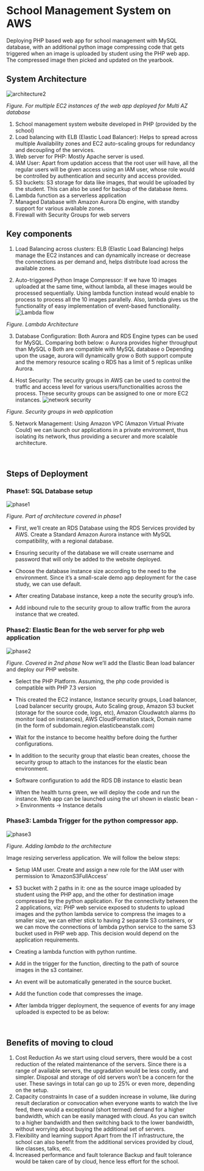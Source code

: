 # School Management System on AWS
Deploying PHP based web app for school management with MySQL database, with an additional python image compressing code that gets triggered when an image is uploaded by student using the PHP web app. The compressed image then picked and updated on the yearbook.

## System Architecture
![architecture2](https://user-images.githubusercontent.com/55213734/81355770-7e36b080-909d-11ea-9ad8-635374e16754.png)

*Figure. For multiple EC2 instances of the web app deployed for Multi AZ database*

1.	School management system website developed in PHP (provided by the school)
1.	Load balancing with ELB (Elastic Load Balancer): Helps to spread across multiple Availability zones and EC2 auto-scaling groups for redundancy and decoupling of the services.
1.	Web server for PHP: Mostly Apache server is used.
1.	IAM User: Apart from updation access that the root user will have, all the regular users will be given access using an IAM user, whose role would be controlled by authentication and security and access provided.
1.	S3 buckets: S3 storage for data like images, that would be uploaded by the student. This can also be used for backup of the database items.
1.	Lambda function as a serverless application
1.	Managed Database with Amazon Aurora Db engine, with standby support for various available zones.
1.	Firewall with Security Groups for web servers

## Key components
1.	Load Balancing across clusters:
ELB (Elastic Load Balancing) helps manage the EC2 instances and can dynamically increase or decrease the connections as per demand and, helps distribute load across the available zones.

2.	Auto-triggered Python Image Compressor:
If we have 10 images uploaded at the same time, without lambda, all these images would be processed sequentially. Using lambda function instead would enable to process to process all the 10 images parallelly. Also, lambda gives us the functionality of easy implementation of event-based functionality. 
![Lambda flow](https://user-images.githubusercontent.com/55213734/81355979-0c129b80-909e-11ea-83d1-d96c2df66836.png)

  *Figure. Lambda Architecture*

3.	Database Configuration: 
Both Aurora and RDS Engine types can be used for MySQL. Comparing both below: 
o	Aurora provides higher throughput than MySQL
o	Both are compatible with MySQL database
o	Depending upon the usage, aurora will dynamically grow
o	Both support compute and the memory resource scaling
o	RDS has a limit of 5 replicas unlike Aurora. 


4.	Host Security:
The security groups in AWS can be used to control the traffic and access level for various users/functionalities across the process. These security groups can be assigned to one or more EC2 instances.
![network security](https://user-images.githubusercontent.com/55213734/81356009-251b4c80-909e-11ea-8588-156633f68dff.png)

*Figure. Security groups in web application*

5.	Network Management: 
Using Amazon VPC (Amazon Virtual Private Could) we can launch our applications in a private environment, thus isolating its network, thus providing a securer and more scalable architecture.

 
## Steps of Deployment
### Phase1: SQL Database setup
 ![phase1](https://user-images.githubusercontent.com/55213734/81356575-7ed04680-909f-11ea-8c2a-6ec7c25adb60.png)

*Figure. Part of architecture covered in phase1*

-	First, we’ll create an RDS Database using the RDS Services provided by AWS. Create a Standard Amazon Aurora instance with MySQL compatibility, with a regional database.
 
-	Ensuring security of the database we will create username and password that will only be added to the website deployed.
 
-	Choose the database instance size according to the need to the environment. Since it’s a small-scale demo app deployment for the case study, we can use default.

-	After creating Database instance, keep a note the security group’s info.
 
-	Add inbound rule to the security group to allow traffic from the aurora instance that we created.
 
### Phase2: Elastic Bean for the web server for php web application
 ![phase2](https://user-images.githubusercontent.com/55213734/81356615-9c9dab80-909f-11ea-8035-87a1e4c3f34e.PNG)

*Figure. Covered in 2nd phase*
Now we’ll add the Elastic Bean load balancer and deploy our PHP website.
-	Select the PHP Platform. Assuming, the php code provided is compatible with PHP 7.3 version
  
-	This created the EC2 instance, Instance security groups, Load balancer, Load balancer security groups, Auto Scaling group, Amazon S3 bucket (storage for the source code, logs, etc), Amazon Cloudwatch alarms (to monitor load on instances), AWS CloudFormation stack, Domain name (in the form of subdomain.region.elasticbeanstalk.com)

-	Wait for the instance to become healthy before doing the further configurations.
 
-	In addition to the security group that elastic bean creates, choose the security group to attach to the instances for the elastic bean environment.
 
-	Software configuration to add the RDS DB instance to elastic bean
 
-	When the health turns green, we will deploy the code and run the instance. Web app can be launched using the url shown in elastic bean -> Environments -> Instance details
 
### Phase3: Lambda Trigger for the python compressor app.
 ![phase3](https://user-images.githubusercontent.com/55213734/81356671-b8a14d00-909f-11ea-8200-3b9607b44cfc.PNG)

*Figure. Adding lambda to the architecture*

Image resizing serverless application. We will follow the below steps:
-	Setup IAM user. Create and assign a new role for the IAM user with permission to ‘AmazonS3FullAccess’

-	S3 bucket with 2 paths in it: one as the source image uploaded by student using the PHP app, and the other for destination image compressed by the python application. 
For the connectivity between the 2 applications, viz: PHP web service exposed to students to upload images and the python lambda service to compress the images to a smaller size, we can either stick to having 2 separate S3 containers, or we can move the connections of lambda python service to the same S3 bucket used in PHP web app. This decision would depend on the application requirements.

-	Creating a lambda function with python runtime.
 
-	Add in the trigger for the function, directing to the path of source images in the s3 container.
 
-	An event will be automatically generated in the source bucket.
 
-	Add the function code that compresses the image.
 
-	After lambda trigger deployment, the sequence of events for any image uploaded is expected to be as below:
 
 
## Benefits of moving to cloud
1.	Cost Reduction
As we start using cloud servers, there would be a cost reduction of the related maintenance of the servers. Since there is a range of available servers, the upgradation would be less costly, and simpler. Disposal and storage of old servers won’t be a concern for the user. These savings in total can go up to 25% or even more, depending on the setup.
1.	Capacity constraints
In case of a sudden increase in volume, like during result declaration or convocation when everyone wants to watch the live feed, there would a exceptional (short termed) demand for a higher bandwidth, which can be easily managed with cloud. As you can switch to a higher bandwidth and then switching back to the lower bandwidth, without worrying about buying the additional set of servers.
1.	Flexibility and learning support
Apart from the IT infrastructure, the school can also benefit from the additional services provided by cloud, like classes, talks, etc.
1.	Increased performance and fault tolerance
Backup and fault tolerance would be taken care of by cloud, hence less effort for the school.

